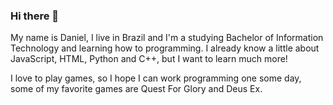 ### Hi there 👋

My name is Daniel, I live in Brazil and I'm a studying Bachelor of Information Technology and learning how to programming. I already know a little about JavaScript, HTML, Python and C++, but I want to learn much more!

I love to play games, so I hope I can work programming one some day, some of my favorite games are Quest For Glory and Deus Ex.
